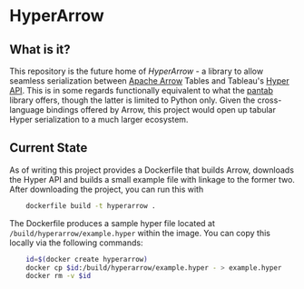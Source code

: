# HyperArrow

## What is it?
This repository is the future home of *HyperArrow* - a library to allow seamless serialization between [Apache Arrow](https://arrow.apache.org/docs/index.html) Tables and Tableau's [Hyper API](https://help.tableau.com/current/api/hyper_api/en-us/index.html). This is in some regards functionally equivalent to what the [pantab](https://pantab.readthedocs.io/en/latest/) library offers, though the latter is limited to Python only. Given the cross-language bindings offered by Arrow, this project would open up tabular Hyper serialization to a much larger ecosystem.

## Current State
As of writing this project provides a Dockerfile that builds Arrow, downloads the Hyper API and builds a small example file with linkage to the former two. After downloading the project, you can run this with

```sh
	dockerfile build -t hyperarrow .
```

The Dockerfile produces a sample hyper file located at ``/build/hyperarrow/example.hyper`` within the image. You can copy this locally via the following commands:

```sh
	id=$(docker create hyperarrow)
	docker cp $id:/build/hyperarrow/example.hyper - > example.hyper
	docker rm -v $id
```

	
